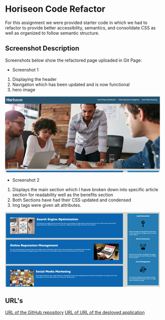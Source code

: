 # Horiseon Code Refactor

For this assignment we were provided starter code in which we had to refactor to provide better accessibility, semantics, and consolidate CSS as well as organized to follow semantic structure.

## Screenshot Description

Screenshots below show the refactored page uploaded in Git Page:

- Screenshot 1

1. Displaying the header
2. Navigation which has been updated and is now functional
3. hero image

![Screenshot1](./assets/images/screen-shot-1.png)

- Screenshot 2

1. Displays the main section which I have broken down into specific article section for readability well as the benefits section
2. Both Sections have had their CSS updated and condensed
3. Img tags were given alt attributes.

![Screenshot2](./assets/images/screen-shot-2.png)

## URL's

[URL of the GitHub repository](https://github.com/sdoyle0908/Horiseon.io)
[URL of URL of the deployed application](https://sdoyle0908.github.io/Horiseon.io/)
